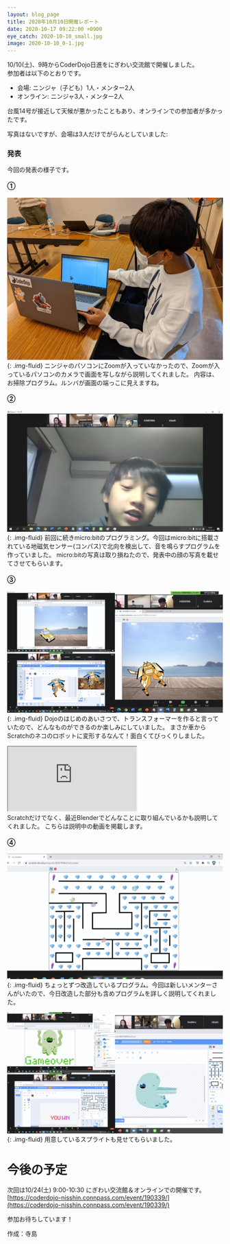 ```yaml
---
layout: blog_page
title: 2020年10月10日開催レポート
date: 2020-10-17 09:22:00 +0900
eye_catch: 2020-10-10_small.jpg
image: 2020-10-10_0-1.jpg
---
```


10/10(土)、9時からCoderDojo日進をにぎわい交流館で開催しました。<br />
参加者は以下のとおりです。
* 会場: ニンジャ（子ども）1人・メンター2人
* オンライン: ニンジャ3人・メンター2人

台風14号が接近して天候が悪かったこともあり、オンラインでの参加者が多かったです。

写真はないですが、会場は3人だけでがらんとしていました:

### 発表

今回の発表の様子です。

#### &#9312;

![お掃除プログラムの発表](/assets/img/2020-10-10_1.jpg){: .img-fluid}
ニンジャのパソコンにZoomが入っていなかったので、Zoomが入っているパソコンのカメラで画面を写しながら説明してくれました。
内容は、お掃除プログラム。ルンバが画面の端っこに見えますね。

#### &#9313;

![micro:bitのコンパスの発表](/assets/img/2020-10-10_2.jpg){: .img-fluid}
前回に続きmicro:bitのプログラミング。今回はmicro:bitに搭載されている地磁気センサー(コンパス)で北向を検出して、音を鳴らすプログラムを作っていました。
micro:bitの写真は取り損ねたので、発表中の顔の写真を載せてさせてもらいます。

#### &#9314;

![トランスフォーマーの発表](/assets/img/2020-10-10_3-1.jpg){: .img-fluid}
Dojoのはじめのあいさつで、トランスフォーマーを作ると言っていたので、どんなものができるのか楽しみにしていました。
まさか車からScratchのネコのロボットに変形するなんて！面白くてびっくりしました。

<div class="embed-responsive embed-responsive-16by9"><iframe class="embed-responsive-item" src="https://drive.google.com/file/d/168Tl3i5hWO-53lkvUHaz2db5JSaszh9o/preview"></iframe></div>
Scratchだけでなく、最近Blenderでどんなことに取り組んでいるかも説明してくれました。
こちらは説明中の動画を掲載します。

#### &#9315;

![パックマンのようなゲーム](/assets/img/2020-10-10_4-1.jpg){: .img-fluid}
ちょっとずつ改造しているプログラム。今回は新しいメンターさんがいたので、今日改造した部分も含めプログラムを詳しく説明してくれました。

![お化けの画像](/assets/img/2020-10-10_4-2.jpg){: .img-fluid}
用意しているスプライトも見せてもらいました。

# 今後の予定

次回は10/24(土) 9:00-10:30 にぎわい交流館＆オンラインでの開催です。<br/>
[https://coderdojo-nisshin.connpass.com/event/190339/](https://coderdojo-nisshin.connpass.com/event/190339/)

参加お待ちしています！

作成：寺島
